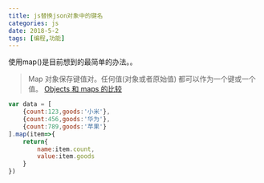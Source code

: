 ```yaml
---
title: js替换json对象中的键名
categories: js
date: 2018-5-2
tags: [编程,功能]
---
```

使用map()是目前想到的最简单的办法。。
> Map 对象保存键值对。任何值(对象或者原始值) 都可以作为一个键或一个值。
[Objects 和 maps 的比较](https://developer.mozilla.org/zh-CN/docs/Web/JavaScript/Reference/Global_Objects/Map#Objects_%E5%92%8C_maps_%E7%9A%84%E6%AF%94%E8%BE%83)
```javascript   
var data = [
    {count:123,goods:'小米'},
    {count:456,goods:'华为'},
    {count:789,goods:'苹果'}
].map(item=>{
    return{
        name:item.count,
        value:item.goods
    }
})
```